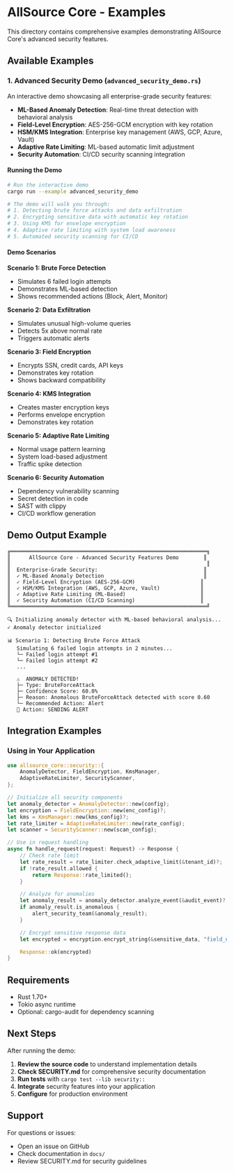 # AllSource Core - Examples

This directory contains comprehensive examples demonstrating AllSource Core's advanced security features.

## Available Examples

### 1. Advanced Security Demo (`advanced_security_demo.rs`)

An interactive demo showcasing all enterprise-grade security features:

- **ML-Based Anomaly Detection**: Real-time threat detection with behavioral analysis
- **Field-Level Encryption**: AES-256-GCM encryption with key rotation
- **HSM/KMS Integration**: Enterprise key management (AWS, GCP, Azure, Vault)
- **Adaptive Rate Limiting**: ML-based automatic limit adjustment
- **Security Automation**: CI/CD security scanning integration

#### Running the Demo

```bash
# Run the interactive demo
cargo run --example advanced_security_demo

# The demo will walk you through:
# 1. Detecting brute force attacks and data exfiltration
# 2. Encrypting sensitive data with automatic key rotation
# 3. Using KMS for envelope encryption
# 4. Adaptive rate limiting with system load awareness
# 5. Automated security scanning for CI/CD
```

#### Demo Scenarios

**Scenario 1: Brute Force Detection**
- Simulates 6 failed login attempts
- Demonstrates ML-based detection
- Shows recommended actions (Block, Alert, Monitor)

**Scenario 2: Data Exfiltration**
- Simulates unusual high-volume queries
- Detects 5x above normal rate
- Triggers automatic alerts

**Scenario 3: Field Encryption**
- Encrypts SSN, credit cards, API keys
- Demonstrates key rotation
- Shows backward compatibility

**Scenario 4: KMS Integration**
- Creates master encryption keys
- Performs envelope encryption
- Demonstrates key rotation

**Scenario 5: Adaptive Rate Limiting**
- Normal usage pattern learning
- System load-based adjustment
- Traffic spike detection

**Scenario 6: Security Automation**
- Dependency vulnerability scanning
- Secret detection in code
- SAST with clippy
- CI/CD workflow generation

## Demo Output Example

```
╔═══════════════════════════════════════════════════════════════╗
║      AllSource Core - Advanced Security Features Demo        ║
║                                                               ║
║  Enterprise-Grade Security:                                  ║
║  ✓ ML-Based Anomaly Detection                                ║
║  ✓ Field-Level Encryption (AES-256-GCM)                     ║
║  ✓ HSM/KMS Integration (AWS, GCP, Azure, Vault)             ║
║  ✓ Adaptive Rate Limiting (ML-Based)                        ║
║  ✓ Security Automation (CI/CD Scanning)                     ║
╚═══════════════════════════════════════════════════════════════╝

🔍 Initializing anomaly detector with ML-based behavioral analysis...
✓ Anomaly detector initialized

📊 Scenario 1: Detecting Brute Force Attack
   Simulating 6 failed login attempts in 2 minutes...
   └─ Failed login attempt #1
   └─ Failed login attempt #2
   ...

   ⚠️  ANOMALY DETECTED!
   ├─ Type: BruteForceAttack
   ├─ Confidence Score: 60.0%
   ├─ Reason: Anomalous BruteForceAttack detected with score 0.60
   └─ Recommended Action: Alert
   📢 Action: SENDING ALERT
```

## Integration Examples

### Using in Your Application

```rust
use allsource_core::security::{
    AnomalyDetector, FieldEncryption, KmsManager,
    AdaptiveRateLimiter, SecurityScanner,
};

// Initialize all security components
let anomaly_detector = AnomalyDetector::new(config);
let encryption = FieldEncryption::new(enc_config)?;
let kms = KmsManager::new(kms_config)?;
let rate_limiter = AdaptiveRateLimiter::new(rate_config);
let scanner = SecurityScanner::new(scan_config);

// Use in request handling
async fn handle_request(request: Request) -> Response {
    // Check rate limit
    let rate_result = rate_limiter.check_adaptive_limit(&tenant_id)?;
    if !rate_result.allowed {
        return Response::rate_limited();
    }

    // Analyze for anomalies
    let anomaly_result = anomaly_detector.analyze_event(&audit_event)?;
    if anomaly_result.is_anomalous {
        alert_security_team(&anomaly_result);
    }

    // Encrypt sensitive response data
    let encrypted = encryption.encrypt_string(&sensitive_data, "field_name")?;

    Response::ok(encrypted)
}
```

## Requirements

- Rust 1.70+
- Tokio async runtime
- Optional: cargo-audit for dependency scanning

## Next Steps

After running the demo:

1. **Review the source code** to understand implementation details
2. **Check SECURITY.md** for comprehensive security documentation
3. **Run tests** with `cargo test --lib security::`
4. **Integrate** security features into your application
5. **Configure** for production environment

## Support

For questions or issues:
- Open an issue on GitHub
- Check documentation in `docs/`
- Review SECURITY.md for security guidelines
